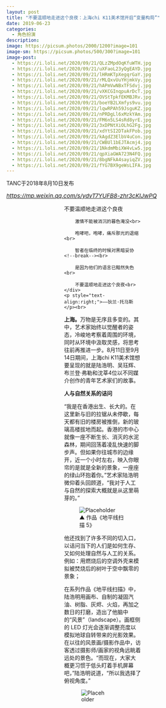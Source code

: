 ```yaml
---
layout: post
title: "不要温顺地走进这个良夜：上海chi K11美术馆开启“变量构局”"
date: 2019-06-23
categories:
  - 角色扮演
description:
image: https://picsum.photos/2000/1200?image=101
image-sm: https://picsum.photos/500/300?image=101
image-post: 
  - https://i.loli.net/2020/09/21/QLzZMpdOqKfuWTH.jpg
  - https://i.loli.net/2020/09/21/uXFaoL23yQgEAYD.jpg
  - https://i.loli.net/2020/09/21/lHRmKTpXegqrGaY.jpg
  - https://i.loli.net/2020/09/21/rMLQxvUuYHjmkVy.jpg
  - https://i.loli.net/2020/09/21/hAPmVwNBxTFSdvj.jpg
  - https://i.loli.net/2020/09/21/vXKCGInqpuArDcT.jpg
  - https://i.loli.net/2020/09/21/OVStTpkfEKMBJRv.jpg
  - https://i.loli.net/2020/09/21/boeYB2LXmfys9vu.jpg
  - https://i.loli.net/2020/09/21/lqwRPAh59JsguKZ.jpg
  - https://i.loli.net/2020/09/21/nPRDgLl6xMzkYAm.jpg
  - https://i.loli.net/2020/09/21/FM6n5LS4sRd8yrE.jpg
  - https://i.loli.net/2020/09/21/3xDPNtXiOLhG2Fg.jpg
  - https://i.loli.net/2020/09/21/xdYtSI2DTakFPob.jpg
  - https://i.loli.net/2020/09/21/kAgdZ3ElbV4uCon.jpg
  - https://i.loli.net/2020/09/21/CWBUl1bEJTAcmj4.jpg
  - https://i.loli.net/2020/09/21/1NkdmMbiXW4vLw5.jpg
  - https://i.loli.net/2020/09/21/qpXiaGWA723N4FQ.jpg
  - https://i.loli.net/2020/09/21/8bgNFkA4sayiqZV.jpg
  - https://i.loli.net/2020/09/21/fYG7BX9geWsLIFA.jpg
---
```

TANC于2018年8月10日发布

<a href="https://mp.weixin.qq.com/s/ydvT7YUFB8-zhr3cKIJwPQ"><i style="font-size:15px">https://mp.weixin.qq.com/s/ydvT7YUFB8-zhr3cKIJwPQ</i></a>

<div style="padding:0 30% 0 30%;">
    <div style="text-align:left;">
        不要温顺地走进这个良夜<br>

        激情不能被消沉的暮色淹没<br>

        咆哮吧，咆哮，痛斥那光的退缩<br>

        智者在临终的时候对黑暗妥协<!--break--><br>

        是因为他们的语言已黯然失色<br>

        不要温顺地走进这个良夜<br>
    </div>
    <p style="text-align:right;">——狄兰·托马斯</p><br>
</div>

<b>上海。</b>万物是无序且多变的。其中，艺术家始终以觉醒者的姿态，冷峻地考察着周围的环境，同时从环境中汲取灵感，将思考往前再推进一步。8月11日至9月14日期间，上海chi K11美术馆想要呈现的就是陆浩明、吴珏辉、布兰登·弗勒和沈莘4位以不同媒介创作的青年艺术家们的故事。

<div><b>人与自然关系的诘问</b></div>

“我是在香港出生、长大的。在这里新与旧的拉锯从未停歇，每天都有旧的楼房被推倒，新的玻璃高楼拔地而起。香港的市中心就像一座不断生长、消灭的水泥森林，期间回荡着凌乱快速的脚步声。但如果你往城市的边缘开，近一个小时左右，映入你眼帘的是就是全新的景象，一座座的绿山环抱着你。”艺术家陆浩明微仰着头回顾道，“我对于人工与自然的探索大概就是从这里萌芽的。”

<figure>
  <img src="{{ page.image-post[0] }}" alt="Placeholder"/>
  <figcaption>▲ 作品《地平线扫描 5》</figcaption>
</figure>

他还找到了许多不同的切入口，以诘问当下的人们是如何生存、又如何处理自然与人工的关系。例如：用燃烧后的空调外壳来模拟被焚烧后的树叶于空中飘零的景象；

在系列作品《地平线扫描》中，陆浩明用画布、自制的凝固汽油、树脂、灰烬、火焰，再加之数日的打磨，造出了他脑中的“风景”（landscape）。画框侧的 LED 灯光会逐渐调整亮度以模拟地球自转带来的光影效果。在以往的风景画/摄影作品中，访客透过摄影师/画家的视角远眺着远处的景色。“而现在，大家大概更习惯于低头盯着手机屏幕吧，”陆浩明说道，“所以我选择了俯视角度。”

<figure class="nav-fig">
    <figure style="width:50%; height:100%; margin:5px; overflow:hidden">
        <img src="{{ page.image-post[1] }}" alt="Placeholder"  max-width="100%" max-height="100%" min-width="99%" min-height="99%"/>
    </figure>
    <figure style="width:50%; height:100%; margin:5px; overflow:hidden">
        <img src="{{ page.image-post[2] }}" alt="Placeholder"  max-width="100%" max-height="100%" min-width="99%" min-height="99%"/>
    </figure>
</figure>
<figcaption>▲ 作品《静止的点燃的叶子》</figcaption>

用水泥浇筑自己使用过的电子设备，将其垒成太湖石的样子；


<figure>
  <img src="{{ page.image-post[3] }}" alt="Placeholder"/>
  <figcaption>▲ 作品《脱俗儒雅的化石堆》</figcaption>
</figure>

将攀岩的把手与脚踏用生活物件代替，制造出充满现代日常元素的攀岩墙。

<figure>
  <img src="{{ page.image-post[4] }}" alt="Placeholder"/>
  <figcaption>▲ 作品《黑方问题集》</figcaption>
</figure>

<div><b>我的世界破了一个洞</b></div>

对于艺术家吴珏辉来说，《漏洞.Temp》所塑造的沉浸式空间是他对于老电影《异次元骇客》的致敬。

<figure>
  <img src="{{ page.image-post[5] }}" alt="Placeholder"/>
  <figcaption>▲ 电影《异次元骇客》剧照，图片来源：豆瓣</figcaption>
</figure>

在该电影中，主人公沿着一条笔直的道路往前开着，一会儿，前方的路中央立着路牌以示终点。主角绕开路牌，继续执拗地往前开，他蓦然地发现面前的山脉与土地都变成了网格状，惊觉其生活的世界只是电脑制作的虚拟世界。

《漏洞.Temp》中神秘而富科技感的背景音乐、弥漫展区的烟雾、镜中的投影与不断变换的绿色激光重现了电影中的那个异世界。这里就如同现实世界中的漏洞，访客只是碰巧迈入被撕裂的边界缺口得以进入这片还未渲染好的空间。

<figure class="nav-fig">
    <figure style="width:50%; height:100%; margin:5px; overflow:hidden">
        <img src="{{ page.image-post[6] }}" alt="Placeholder"  max-width="100%" max-height="100%" min-width="99%" min-height="99%"/>
    </figure>
    <figure style="width:50%; height:100%; margin:5px; overflow:hidden">
        <img src="{{ page.image-post[7] }}" alt="Placeholder"  max-width="100%" max-height="100%" min-width="99%" min-height="99%"/>
    </figure>
</figure>
<figcaption>▲ 作品《漏洞.Temp》</figcaption>




吴珏辉说道：“我只想提供一个基本的环境——绿色激光营造的空间，随后的空白就由观众自行填满。”他补充道，最能触发恐惧的其实是人的联想能力。因此，与其具像化任何形象，倒不如留白。就像恐怖片中不出现鬼的面孔，但是人们却因未知更感恐惧。明知道《午夜凶铃》是虚构的，但是看到电视机时不禁会想到贞子会不会从里面爬出来。

<figure class="nav-fig">
    <figure style="width:50%; height:100%; margin:5px; overflow:hidden">
        <img src="{{ page.image-post[8] }}" alt="Placeholder"  max-width="100%" max-height="100%" min-width="99%" min-height="99%"/>
    </figure>
    <figure style="width:50%; height:100%; margin:5px; overflow:hidden">
        <img src="{{ page.image-post[9] }}" alt="Placeholder"  max-width="100%" max-height="100%" min-width="99%" min-height="99%"/>
    </figure>
</figure>
<figcaption>▲ 作品《漏洞.Temp》</figcaption>

《漏洞.Temp》仅仅展示了异世界仅仅9分钟的面貌，在之后，你觉得会发生什么？

<br>
<div><b>在自由爵士落幕之后</b></div>

未见其人，但闻其声。

布兰登·弗勒的大笑声先于他的话语就让人感受到了他的热情。正如他朋友所言，“布兰登是一个会对所有事都说YES的人”。如若没有足够大的能量，很难想象一个人能够毫不费力地完成多次转身，从音乐人、到视觉艺术家，到最近的服装设计师。

<figure>
  <img src="{{ page.image-post[10] }}" alt="Placeholder"/>
  <figcaption>▲ 艺术家布兰登·弗勒</figcaption>
</figure>

“音乐救了我一命。”布兰登斩钉截铁地说。一个边缘小镇的男孩，其父母离异，家庭支离破碎。父亲沉迷于毒品，母亲时不时发疯。音乐就是他唯一的希望与快乐之源，长大对他来说，痛苦远大于快乐。布兰登直视前方：“而且这不是我一个人的故事，我的朋友也有这样的经历。”

对于被自由爵士乐救赎的弗勒来说，音乐成为他最为根本的灵感来源。先前的自由爵士的表演经历让他发现，互不相同的音高与音色冲撞在一起的时候，反而诞生了最有表现力的瞬间。表演是一次性的，有没有其他方式能够定格住那个瞬间？答案是图像。

<figure>
  <img src="{{ page.image-post[11] }}" alt="Placeholder"/>
  <figcaption>▲ 作品《亚历克斯》</figcaption>
</figure>

弗勒偏爱用日期和材料来标记作品：《2011年春（新架子1、新架子4、新架子3、新架子2）》、《2011年春（在迈阿密的镜子和展示卡，车内1/2 x 2 1/2寸的无节松木装饰条，正在建造新架子的安德鲁和马克斯，镜子反射黑色的平面2）》。将一个摄影作品横穿过其余三件摄影作品的造型成为了他的风格所在，也具像化了他追求的爵士乐中极具表现力的瞬间。

<figure>
  <img src="{{ page.image-post[12] }}" alt="Placeholder"/>
  <figcaption>▲ 作品《2011年春（新架子1、新架子4、新架子3、新架子2）》</figcaption>
</figure>
<figure>
  <img src="{{ page.image-post[13] }}" alt="Placeholder"/>
  <figcaption>▲ 作品《2011年春（在迈阿密的镜子和展示卡，车内1/2 x 2 1/2寸的无节松木装饰条，正在建造新架子的安德鲁和马克斯，镜子反射黑色的平面2）》</figcaption>
</figure>

除此之外，弗勒还特别强调了画框的作用。他认为：实际上，一件摄影作品是没有厚度的，它只是一个视觉的存在。画框的存在让摄影结果从信息流变成了一件物品。

<figure>
  <img src="{{ page.image-post[14] }}" alt="Placeholder"/>
  <figcaption>▲ 《2012年夏 – 2012年秋》（《正在安装中的乔尔和肖恩和卡罗尔和查德威克》在《无题2》上，《正在安装中的乔尔和肖恩和卡罗尔和查德威克》在《无题3》上）细节（左），《2012年夏 – 2012年秋（给新镜子的镜框）》（右）</figcaption>
</figure>

现在的弗勒引入了刺绣的方式，棉线就犹如先前横穿而过的照片，将几个不同场所、时间、事件的东西定格在了一起。

<figure>
  <img src="{{ page.image-post[15] }}" alt="Placeholder"/>
  <figcaption>▲ 作品《在东三街上的抛光防水布和在帕蒂家的餐桌（空圆点图案），打开的锁2》</figcaption>
</figure>

<div><b>我相信观众的责任感</b></div>

在新加坡完成了本科教育的沈莘，在英国读研究生阶段时，突然意识到自己是不同的，那甩不开的“有色人种”标签，让她第一次受到了来自身份认同的刺激。由此，她的焦点从抽象画转为了对图像的关注，随后加入了时间的维度，开始持续产出影像作品。

<figure>
  <img src="{{ page.image-post[16] }}" alt="Placeholder"/>
  <figcaption>▲ 艺术家沈莘</figcaption>
</figure>

沈莘学生时代的作品《雪国》便可见到她对社会痛点问题的关注。该影像作品特意以日本作家川端康成的名作《雪国》为同名标题，配以在挪威、瑞典拍摄的雪景，在背景乐则是网络上的关于慰安妇的采访音频。这种建构起来的错位的叙事空间，促使观众再发现自己对于慰安妇问题产生的怜悯式的移情是如何产生的。

<figure>
  <img src="{{ page.image-post[17] }}" alt="Placeholder"/>
  <figcaption>▲ 作品《雪国》</figcaption>
</figure>

沈莘一直没有放弃对影像结构的探索，例如今年5月刚完成的作品《温暖期》就以两条平行线作为轴线、以泰国瑶亚岛为舞台，一条线讲述了全球变暖对于发达国家和发展中国家影响的不均衡，另一条线则讲述了不同国家的人在旅游时所遭受的不同的待遇。“在我看来这两者之间的比较如果用一种生硬的说教方式去呈现，并不会产生什么新的结果。但是，如果我通过影像做一个虚构的空间，为这个话题起一个头，这样远比平铺直叙的效果要来得好。”

<figure>
  <img src="{{ page.image-post[18] }}" alt="Placeholder"/>
  <figcaption>▲ 作品《温暖期》</figcaption>
</figure>

在她看来，观看影像作品是艺术家与观众之间时间与价值的互换。所以观众在观看影像艺术作品时，是有责任的。因为艺术的目的不是为了商业、为了娱乐、为了吸引人而制作，影像作品的确需要观众耐下心来。沈莘说道：“艺术就是一个场域，参与者都应带着责任感交换知识与思想，促进彼此的思考与反省。”（采访、撰文/娄依伦）


<div style="text-align:right;">
<b>变量构局</b><br>

上海 chi K11 美术馆<br>

展至9月14日<br>

</div>
